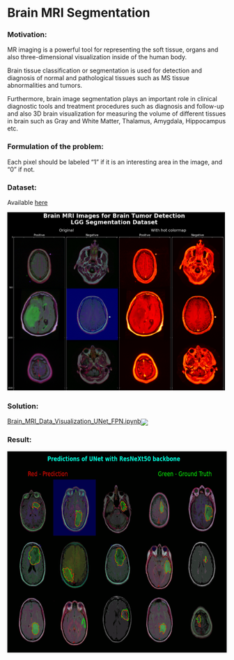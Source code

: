 # Brain MRI Segmentation

### Motivation:

MR imaging is a powerful tool for representing the soft tissue, organs and also three-dimensional visualization inside of the human body. 

Brain tissue classification or segmentation is used for detection and diagnosis of normal and pathological tissues such as MS tissue abnormalities and tumors.

Furthermore, brain image segmentation plays an important role in clinical diagnostic tools and treatment procedures such as diagnosis and follow-up and also 3D brain visualization for measuring the volume of different tissues in brain such as Gray and White Matter, Thalamus, Amygdala, Hippocampus etc. 

### Formulation of the problem:
Each pixel should be labeled “1” if it is an interesting area in the image, and “0” if not.

### Dataset:
Available [here](https://www.kaggle.com/mateuszbuda/lgg-mri-segmentation)
<p>
<img src="https://github.com/OldBonhart/Brain_MRI_Segmentation/blob/master/dataset.png" width=500 height=409>
</p>

### Solution:
[Brain_MRI_Data_Visualization_UNet_FPN.ipynb](https://github.com/OldBonhart/Brain_MRI_Segmentation/blob/master/brain_mri_data_visualization_unet_fpn.ipynb)[<img src="https://colab.research.google.com/assets/colab-badge.svg" align="center">](https://colab.research.google.com/drive/1pTsn_iCfflONwKG7n5ChJFFCEH0SE8dl)<br>

### Result:

<p>
<img src="https://github.com/OldBonhart/Brain_MRI_Segmentation/blob/master/predictions_of_unet_with_resnext50_backbone.gif" width=665 height=462>
</p>
